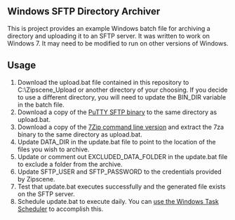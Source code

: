 Windows SFTP Directory Archiver
-------------------------------

This is project provides an example Windows batch file for archiving a directory and uploading it to an SFTP server.  It was written to work on Windows 7.  It may need to be modified to run on other versions of Windows.


Usage
-----

1. Download the upload.bat file contained in this repository to C:\Zipscene_Upload or another directory of your choosing.  If you decide to use a different directory, you will need to update the BIN_DIR variable in the batch file.
2. Download a copy of the [PuTTY SFTP binary](http://the.earth.li/~sgtatham/putty/latest/x86/psftp.exe) to the same directory as upload.bat.
3. Download a copy of the [7Zip command line version](http://www.7-zip.org/a/7za920.zip) and extract the 7za binary to the same directory as upload.bat.
4. Update DATA_DIR in the update.bat file to point to the location of the files you wish to archive.
5. Update or comment out EXCLUDED_DATA_FOLDER in the update.bat file to exclude a folder from the archive.
6. Update SFTP_USER and SFTP_PASSWORD to the credentials provided by Zipscene.
7. Test that update.bat executes successfully and the generated file exists on the SFTP server.
8. Schedule update.bat to execute daily.  You can [use the Windows Task Scheduler](http://www.thewindowsclub.com/how-to-schedule-batch-file-run-automatically-windows-7) to accomplish this.





